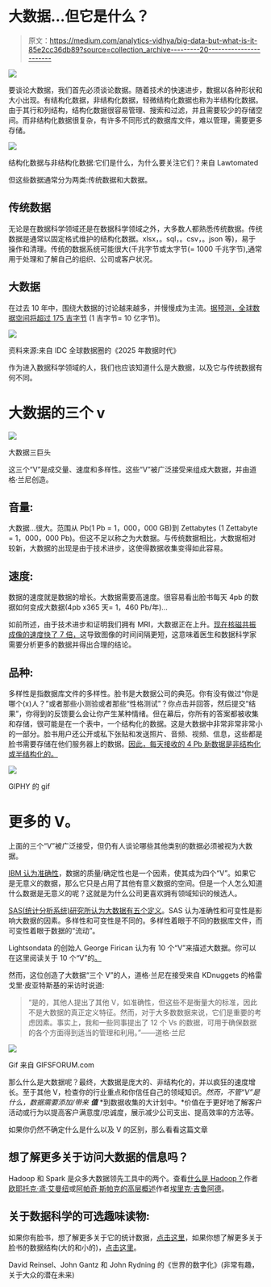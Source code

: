 # 大数据…但它是什么？

> 原文：<https://medium.com/analytics-vidhya/big-data-but-what-is-it-85e2cc36db89?source=collection_archive---------20----------------------->

![](img/d8d8c2e8c16a175514734aa400b11fcb.png)

要谈论大数据，我们首先必须谈论数据。随着技术的快速进步，数据以各种形状和大小出现。有结构化数据，非结构化数据，轻微结构化数据也称为半结构化数据。由于其行和列结构，结构化数据很容易管理、搜索和过滤，并且需要较少的存储空间。而非结构化数据很复杂，有许多不同形式的数据库文件，难以管理，需要更多存储。

![](img/4bac4abf8193bacd95a56101113478b2.png)

结构化数据与非结构化数据:它们是什么，为什么要关注它们？来自 Lawtomated

但这些数据通常分为两类:传统数据和大数据。

## 传统数据

无论是在数据科学领域还是在数据科学领域之外，大多数人都熟悉传统数据。传统数据是通常以固定格式维护的结构化数据。xlsx，。sql，。csv，。json 等)，易于操作和清理。传统的数据系统可能很大(千兆字节或太字节(= 1000 千兆字节),通常用于处理和了解自己的组织、公司或客户状况。

## 大数据

在过去 10 年中，围绕大数据的讨论越来越多，并慢慢成为主流。[据预测，全球数据空间将超过 175 吉字节](https://www.seagate.com/files/www-content/our-story/trends/files/idc-seagate-dataage-whitepaper.pdf) (1 吉字节= 10 亿字节)。

![](img/4ba78dac38fd5089cd6ceebf5bd48040.png)

资料来源:来自 IDC 全球数据圈的《2025 年数据时代》

作为进入数据科学领域的人，我们也应该知道什么是大数据，以及它与传统数据有何不同。

# 大数据的三个 v

![](img/f672738aa0c43a7d1922a4478ca36839.png)

大数据三巨头

这三个“V”是成交量、速度和多样性。这些“V”被广泛接受来组成大数据，并由道格·兰尼创造。

## 音量:

大数据…很大。范围从 Pb(1 Pb = 1，000，000 GB)到 Zettabytes (1 Zettabyte = 1，000，000 Pb)。但这不足以称之为大数据。与传统数据相比，大数据相对较新，大数据的出现是由于技术进步，这使得数据收集变得如此容易。

## 速度:

数据的速度就是数据的增长。大数据需要高速度。很容易看出脸书每天 4pb 的数据如何变成大数据(4pb x365 天= 1，460 Pb/年)…

如前所述，由于技术进步和证明我们拥有 MRI，大数据正在上升。[现在核磁共振成像的速度快了 7 倍，](https://news.berkeley.edu/2011/01/05/functionalmri/)这导致图像的时间间隔更短，这意味着医生和数据科学家需要分析更多的数据并得出合理的结论。

## 品种:

多样性是指数据库文件的多样性。脸书是大数据公司的典范。你有没有做过“你是哪个(x)人？”或者那些小测验或者那些“性格测试”？你点击并回答，然后提交“结果”，你得到的反馈要么会让你产生某种情绪。但在幕后，你所有的答案都被收集和存储，很可能是在一个表中，一个结构化的数据。这是大数据中非常非常非常小的一部分。脸书用户还公开或私下张贴和发送照片、音频、视频、信息，这些都是脸书需要存储在他们服务器上的数据。[因此，每天接收的 4 Pb 新数据是非结构化或半结构化的。](https://research.fb.com/blog/2014/10/facebook-s-top-open-data-problems/)

![](img/55ad2236d85a0fadbcfe06e5186b4310.png)

GIPHY 的 gif

# 更多的 V。

上面的三个“V”被广泛接受，但仍有人谈论哪些其他类别的数据必须被视为大数据。

[IBM 认为准确性](https://www.ibmbigdatahub.com/infographic/extracting-business-value-4-vs-big-data)，数据的质量/确定性也是一个因素，使其成为四个“V”。如果它是无意义的数据，那么它只是占用了其他有意义数据的空间。但是一个人怎么知道什么数据是无意义的呢？这就是为什么公司更喜欢拥有领域知识的候选人。

[SAS(统计分析系统)研究所认为大数据有五个定义](https://www.sas.com/en_us/insights/big-data/what-is-big-data.html)。SAS 认为准确性和可变性是影响大数据的因素。多样性和可变性是不同的。多样性着眼于不同的数据库文件，而可变性着眼于数据的“流动”。

Lightsondata 的创始人 George Firican 认为有 10 个“V”来描述大数据。你可以在这里阅读关于 10 个“V”的[。](https://tdwi.org/articles/2017/02/08/10-vs-of-big-data.aspx#:~:text=Variability%20in%20big%20data's%20context,of%20inconsistencies%20in%20the%20data.&text=Variability%20can%20also%20refer%20to,is%20loaded%20into%20your%20database.)

然而，这位创造了大数据“三个 V”的人，道格·兰尼在接受来自 KDnuggets 的格雷戈里·皮亚特斯基的采访时说道:

> “是的，其他人提出了其他 V，如准确性，但这些不是衡量大的标准，因此不是大数据的真正定义特征。然而，对于大多数数据来说，它们是重要的考虑因素。事实上，我和一些同事提出了 12 个 Vs 的数据，可用于确保数据的各个方面得到适当的管理和利用。”——道格·兰尼

![](img/2939a35a37a9447b2d6580acc764608f.png)

Gif 来自 GIFSFORUM.com

那么什么是大数据呢？最终，大数据是庞大的、非结构化的，并以疯狂的速度增长。至于其他 V，检查你的行业重点和你信任自己的领域知识。*然而，不管“V”是什么，数据需要添加/带来* ***值*** *到数据收集的大计划中。*价值在于更好地了解客户活动或行为以提高客户满意度/忠诚度，展示减少公司支出、提高效率的方法等。

如果你仍然不确定什么是什么以及 V 的区别，那么看看这篇文章

## 想了解更多关于访问大数据的信息吗？

Hadoop 和 Spark 是众多大数据领先工具中的两个。查看[什么是 Hadoop？](/better-programming/what-is-hadoop-b90591ffae89)作者[欧耶托克·鸢·艾曼纽](https://medium.com/u/7f00eb9ee674?source=post_page-----85e2cc36db89--------------------------------)或[阿帕奇·斯帕克的高层概述](/better-programming/high-level-overview-of-apache-spark-c225a0a162e9)作者[埃里克·吉鲁阿德](https://medium.com/u/824bf28da451?source=post_page-----85e2cc36db89--------------------------------)。

## 关于数据科学的可选趣味读物:

如果你有脸书，想了解更多关于它的统计数据，[点击这里](https://kinsta.com/blog/facebook-statistics/)，如果你想了解更多关于脸书的数据结构(大的和小的)，[点击这里](https://research.fb.com/blog/2014/10/facebook-s-top-open-data-problems/)。

David Reinsel、John Gantz 和 John Rydning 的《世界的数字化》(非常有趣，关于大众的潜在未来)